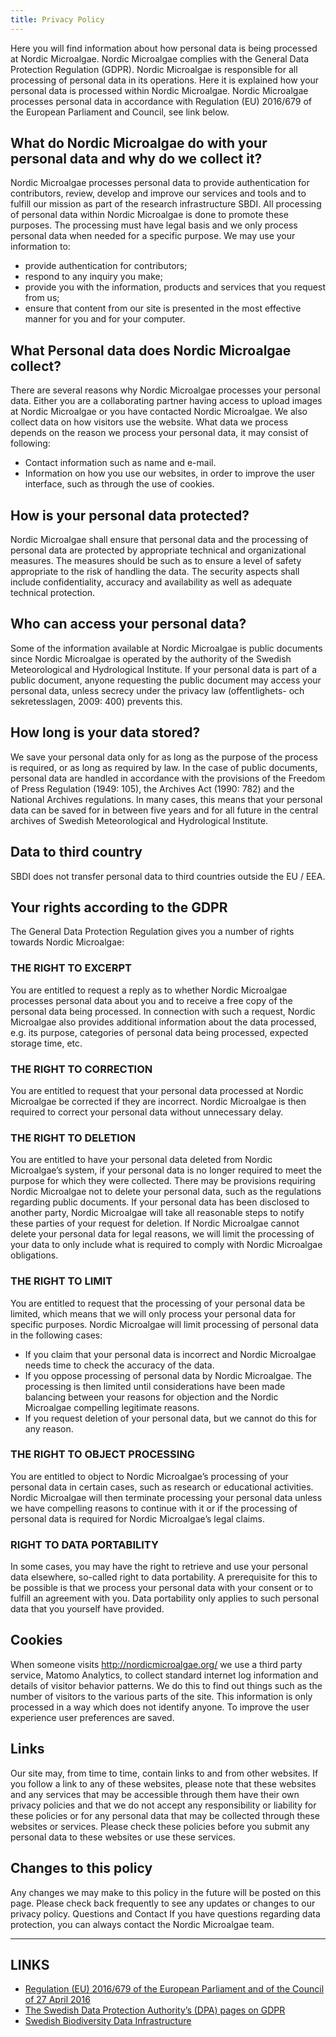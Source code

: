 ```yaml
---
title: Privacy Policy
---
```

Here you will find information about how personal data is being processed at Nordic Microalgae. Nordic Microalgae complies with the General Data Protection Regulation (GDPR). Nordic Microalgae is responsible for all processing of personal data in its operations. Here it is explained how your personal data is processed within Nordic Microalgae. 
Nordic Microalgae processes personal data in accordance with Regulation (EU) 2016/679 of the European Parliament and Council, see link below.

## What do Nordic Microalgae do with your personal data and why do we collect it?
Nordic Microalgae processes personal data to provide authentication for contributors, review, develop and improve our services and tools and to fulfill our mission as part of the research infrastructure SBDI. All processing of personal data within Nordic Microalgae is done to promote these purposes. The processing must have legal basis and we only process personal data when needed for a specific purpose. We may use your information to:
*	provide authentication for contributors; 
*	respond to any inquiry you make;
*	provide you with the information, products and services that you request from us;
*	ensure that content from our site is presented in the most effective manner for you and for your computer.

## What Personal data does Nordic Microalgae collect?
There are several reasons why Nordic Microalgae processes your personal data. Either you are a collaborating partner having access to upload images at Nordic Microalgae or you have contacted Nordic Microalgae. We also collect data on how visitors use the website. What data we process depends on the reason we process your personal data, it may consist of following:
*	Contact information such as name and e-mail.
*	Information on how you use our websites, in order to improve the user interface, such as through the use of cookies.

## How is your personal data protected?
Nordic Microalgae shall ensure that personal data and the processing of personal data are protected by appropriate technical and organizational measures. The measures should be such as to ensure a level of safety appropriate to the risk of handling the data. The security aspects shall include confidentiality, accuracy and availability as well as adequate technical protection. 

## Who can access your personal data?
Some of the information available at Nordic Microalgae is public documents since Nordic Microalgae is operated by the authority of the Swedish Meteorological and Hydrological Institute. If your personal data is part of a public document, anyone requesting the public document may access your personal data, unless secrecy under the privacy law (offentlighets- och sekretesslagen, 2009: 400) prevents this.

## How long is your data stored?
We save your personal data only for as long as the purpose of the process is required, or as long as required by law.
In the case of public documents, personal data are handled in accordance with the provisions of the Freedom of Press Regulation (1949: 105), the Archives Act (1990: 782) and the National Archives regulations. In many cases, this means that your personal data can be saved for in between five years and for all future in the central archives of Swedish Meteorological and Hydrological Institute.

## Data to third country
SBDI does not transfer personal data to third countries outside the EU / EEA. 

## Your rights according to the GDPR
The General Data Protection Regulation gives you a number of rights towards Nordic Microalgae:

### THE RIGHT TO EXCERPT
You are entitled to request a reply as to whether Nordic Microalgae processes personal data about you and to receive a free copy of the personal data being processed. In connection with such a request, Nordic Microalgae also provides additional information about the data processed, e.g. its purpose, categories of personal data being processed, expected storage time, etc.

### THE RIGHT TO CORRECTION
You are entitled to request that your personal data processed at Nordic Microalgae be corrected if they are incorrect. Nordic Microalgae is then required to correct your personal data without unnecessary delay.

### THE RIGHT TO DELETION
You are entitled to have your personal data deleted from Nordic Microalgae’s system, if your personal data is no longer required to meet the purpose for which they were collected.
There may be provisions requiring Nordic Microalgae not to delete your personal data, such as the regulations regarding public documents. If your personal data has been disclosed to another party, Nordic Microalgae will take all reasonable steps to notify these parties of your request for deletion.
If Nordic Microalgae cannot delete your personal data for legal reasons, we will limit the processing of your data to only include what is required to comply with Nordic Microalgae obligations.

### THE RIGHT TO LIMIT
You are entitled to request that the processing of your personal data be limited, which means that we will only process your personal data for specific purposes. Nordic Microalgae will limit processing of personal data in the following cases:
*	If you claim that your personal data is incorrect and Nordic Microalgae needs time to check the accuracy of the data.
*	If you oppose processing of personal data by Nordic Microalgae. The processing is then limited until considerations have been made balancing between your reasons for objection and the Nordic Microalgae compelling legitimate reasons.
*	If you request deletion of your personal data, but we cannot do this for any reason.

### THE RIGHT TO OBJECT PROCESSING
You are entitled to object to Nordic Microalgae’s processing of your personal data in certain cases, such as research or educational activities. Nordic Microalgae will then terminate processing your personal data unless we have compelling reasons to continue with it or if the processing of personal data is required for Nordic Microalgae’s legal claims.

### RIGHT TO DATA PORTABILITY
In some cases, you may have the right to retrieve and use your personal data elsewhere, so-called right to data portability. A prerequisite for this to be possible is that we process your personal data with your consent or to fulfill an agreement with you. Data portability only applies to such personal data that you yourself have provided.

## Cookies
When someone visits http://nordicmicroalgae.org/ we use a third party service, Matomo Analytics, to collect standard internet log information and details of visitor behavior patterns. We do this to find out things such as the number of visitors to the various parts of the site. This information is only processed in a way which does not identify anyone. To improve the user experience user preferences are saved.

## Links
Our site may, from time to time, contain links to and from other websites. If you follow a link to any of these websites, please note that these websites and any services that may be accessible through them have their own privacy policies and that we do not accept any responsibility or liability for these policies or for any personal data that may be collected through these websites or services. Please check these policies before you submit any personal data to these websites or use these services.

## Changes to this policy
Any changes we may make to this policy in the future will be posted on this page. Please check back frequently to see any updates or changes to our privacy policy.
Questions and Contact
If you have questions regarding data protection, you can always contact the Nordic Microalgae team.
________________________________________

## LINKS
*	[Regulation (EU) 2016/679 of the European Parliament and of the Council of 27 April 2016](https://eur-lex.europa.eu/legal-content/EN/TXT/?uri=celex%3A32016R0679)
*	[The Swedish Data Protection Authority’s (DPA) pages on GDPR](www.datainspektionen.se/)
*	[Swedish Biodiversity Data Infrastructure](https://biodiversitydata.se/)
